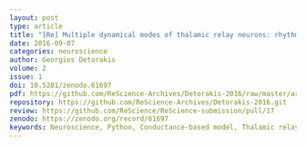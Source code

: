 ```yaml
---
layout: post
type: article
title: "[Re] Multiple dynamical modes of thalamic relay neurons: rhythmic bursting and intermittent phase-locking"
date: 2016-09-07
categories: neuroscience
author: Georgios Detorakis
volume: 2
issue: 1
doi: 10.5281/zenodo.61697
pdf: https://github.com/ReScience-Archives/Detorakis-2016/raw/master/article/detorakis-2016.pdf
repository: https://github.com/ReScience-Archives/Detorakis-2016.git
review: https://github.com/ReScience/ReScience-submission/pull/17
zenodo: https://zenodo.org/record/61697
keywords: Neuroscience, Python, Conductance-based model, Thalamic relay neurons, Intermittent phase-locking, Spindle oscillation, Delta oscillation
---
```

